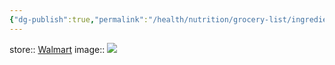 ```yaml
---
{"dg-publish":true,"permalink":"/health/nutrition/grocery-list/ingredients/dairy-and-dairy-alternatives/queso-fresco/","created":"","updated":""}
---
```



store:: [Walmart](https://www.walmart.com/ip/Cacique-Ranchero-Fresh-Queso-Fresco-Cheese-10-oz/10451920)
image:: ![](https://i5.walmartimages.com/asr/2f334ab4-edb0-42de-af82-ebd478ffebdc.cd3b24874762f4799d240004e18220f5.jpeg?odnHeight=612&odnWidth=612&odnBg=FFFFFF)
